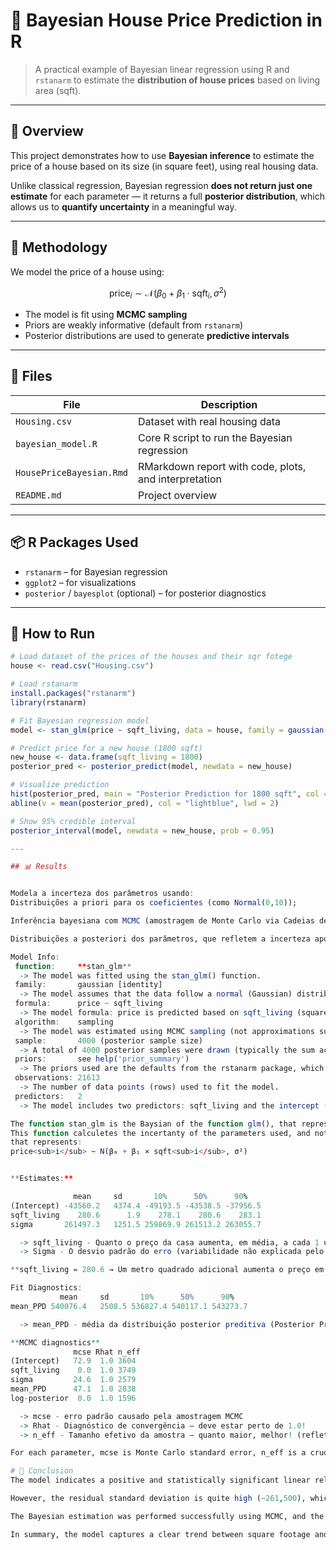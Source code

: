 # 🏡 Bayesian House Price Prediction in R

> A practical example of Bayesian linear regression using R and `rstanarm` to estimate the **distribution of house prices** based on living area (sqft).

---

## 📌 Overview

This project demonstrates how to use **Bayesian inference** to estimate the price of a house based on its size (in square feet), using real housing data.

Unlike classical regression, Bayesian regression **does not return just one estimate** for each parameter — it returns a full **posterior distribution**, which allows us to **quantify uncertainty** in a meaningful way.

---

## 🧠 Methodology

We model the price of a house using:

$$
\text{price}_i \sim \mathcal{N}(\beta_0 + \beta_1 \cdot \text{sqft}_i, \sigma^2)
$$


- The model is fit using **MCMC sampling**
- Priors are weakly informative (default from `rstanarm`)
- Posterior distributions are used to generate **predictive intervals**

---

## 📁 Files

| File | Description |
|------|-------------|
| `Housing.csv` | Dataset with real housing data |
| `bayesian_model.R` | Core R script to run the Bayesian regression |
| `HousePriceBayesian.Rmd` | RMarkdown report with code, plots, and interpretation |
| `README.md` | Project overview |

---

## 📦 R Packages Used

- `rstanarm` – for Bayesian regression
- `ggplot2` – for visualizations
- `posterior` / `bayesplot` (optional) – for posterior diagnostics

---

## 🚀 How to Run

```r
# Load dataset of the prices of the houses and their sqr fotege 
house <- read.csv("Housing.csv")

# Load rstanarm
install.packages("rstanarm")
library(rstanarm)

# Fit Bayesian regression model
model <- stan_glm(price ~ sqft_living, data = house, family = gaussian())

# Predict price for a new house (1800 sqft)
new_house <- data.frame(sqft_living = 1800)
posterior_pred <- posterior_predict(model, newdata = new_house)

# Visualize prediction
hist(posterior_pred, main = "Posterior Prediction for 1800 sqft", col = "lightpink")
abline(v = mean(posterior_pred), col = "lightblue", lwd = 2)

# Show 95% credible interval
posterior_interval(model, newdata = new_house, prob = 0.95)

---

## 📊 Results 


Modela a incerteza dos parâmetros usando:
Distribuições a priori para os coeficientes (como Normal(0,10));

Inferência bayesiana com MCMC (amostragem de Monte Carlo via Cadeias de Markov);

Distribuições a posteriori dos parâmetros, que refletem a incerteza após observar os dados.

Model Info:
 function:     **stan_glm**
  -> The model was fitted using the stan_glm() function.
 family:       gaussian [identity]
  -> The model assumes that the data follow a normal (Gaussian) distribution with an identity link function (i.e., the expected value of price is modeled directly as a linear function of sqft_living)
 formula:      price ~ sqft_living
  -> The model formula: price is predicted based on sqft_living (square footage of the house).
 algorithm:    sampling
  -> The model was estimated using MCMC sampling (not approximations such as variational Bayes).
 sample:       4000 (posterior sample size)
  -> A total of 4000 posterior samples were drawn (typically the sum across all chains after burn-in).
 priors:       see help('prior_summary')
  -> The priors used are the defaults from the rstanarm package, which are generally weakly informative (e.g., normal(0, 10) for coefficients).
 observations: 21613
  -> The number of data points (rows) used to fit the model.
 predictors:   2
  -> The model includes two predictors: sqft_living and the intercept (β₀).

The function stan_glm is the Baysian of the function glm(), that represent a generalized vergion of a linar regretion.
This function calculetes the incertanty of the parameters used, and not the max likelyhood.
that represents:
price<sub>i</sub> ~ N(β₀ + β₁ × sqft<sub>i</sub>, σ²)


**Estimates:**

              mean     sd       10%      50%      90%   
(Intercept) -43560.2   4374.4 -49193.5 -43538.5 -37956.5
sqft_living    280.6      1.9    278.1    280.6    283.1
sigma       261497.3   1251.5 259869.9 261513.2 263055.7

  -> sqft_living - Quanto o preço da casa aumenta, em média, a cada 1 unidade adicional de área útil.
  -> Sigma - O desvio padrão do erro (variabilidade não explicada pelo modelo).

**sqft_living = 280.6 → Um metro quadrado adicional aumenta o preço em média 280,6 unidades monetárias, com incerteza pequena (sd = 1.9)**

Fit Diagnostics:
           mean     sd       10%      50%      90%   
mean_PPD 540076.4   2508.5 536827.4 540117.1 543273.7

  -> mean_PPD - média da distribuição posterior preditiva (Posterior Predictive Distribution) para o preço.

**MCMC diagnostics**
              mcse Rhat n_eff
(Intercept)   72.9  1.0 3604  
sqft_living    0.0  1.0 3749 
sigma         24.6  1.0 2579 
mean_PPD      47.1  1.0 2838 
log-posterior  0.0  1.0 1596

  -> mcse - erro padrão causado pela amostragem MCMC
  -> Rhat - Diagnóstico de convergência — deve estar perto de 1.0!
  -> n_eff - Tamanho efetivo da amostra — quanto maior, melhor! (reflete independência)

For each parameter, mcse is Monte Carlo standard error, n_eff is a crude measure of effective sample size, and Rhat is the potential scale reduction factor on split chains (at convergence Rhat=1).

# 📌 Conclusion
The model indicates a positive and statistically significant linear relationship between the size of the house (sqft_living) and its price. Specifically, the estimated coefficient suggests that, on average, each additional square foot increases the house price by approximately 280.60 units.

However, the residual standard deviation is quite high (~261,500), which implies that a large portion of the variability in house prices is not explained by size alone. This suggests that other factors—such as location, number of rooms, or property condition—likely play an important role and should be considered in future models.

The Bayesian estimation was performed successfully using MCMC, and the diagnostics (e.g., Rhat = 1.0 and high effective sample sizes) indicate strong convergence and reliable posterior estimates.

In summary, the model captures a clear trend between square footage and price but highlights the need for additional predictors to improve accuracy and reduce uncertainty.


